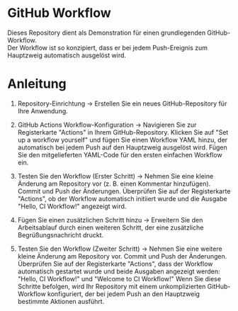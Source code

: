 # GitHub Workflow
Dieses Repository dient als Demonstration für einen grundlegenden GitHub-Workflow.  
Der Workflow ist so konzipiert, dass er bei jedem Push-Ereignis zum Hauptzweig automatisch ausgelöst wird.

# Anleitung
1. Repository-Einrichtung -> Erstellen Sie ein neues GitHub-Repository für Ihre Anwendung.

2. GitHub Actions Workflow-Konfiguration -> Navigieren Sie zur Registerkarte "Actions" in Ihrem GitHub-Repository.
 Klicken Sie auf "Set up a workflow yourself" und fügen Sie einen Workflow YAML hinzu, der automatisch bei jedem Push auf den Hauptzweig ausgelöst wird.
 Fügen Sie den mitgelieferten YAML-Code für den ersten einfachen Workflow ein.

3. Testen Sie den Workflow (Erster Schritt) -> Nehmen Sie eine kleine Änderung am Repository vor (z. B. einen Kommentar hinzufügen).
   Commit und Push der Änderungen. Überprüfen Sie auf der Registerkarte "Actions", ob der Workflow automatisch initiiert wurde und die Ausgabe "Hello, CI Workflow!" angezeigt wird.

4. Fügen Sie einen zusätzlichen Schritt hinzu -> Erweitern Sie den Arbeitsablauf durch einen weiteren Schritt, der eine zusätzliche Begrüßungsnachricht druckt.

5. Testen Sie den Workflow (Zweiter Schritt) -> Nehmen Sie eine weitere kleine Änderung am Repository vor. Commit und Push der Änderungen.
   Überprüfen Sie auf der Registerkarte "Actions", dass der Workflow automatisch gestartet wurde und beide Ausgaben angezeigt werden: "Hello, CI Workflow!" und "Welcome to CI Workflow!"
   Wenn Sie diese Schritte befolgen, wird Ihr Repository mit einem unkomplizierten GitHub-Workflow konfiguriert, der bei jedem Push an den Hauptzweig bestimmte Aktionen ausführt.

